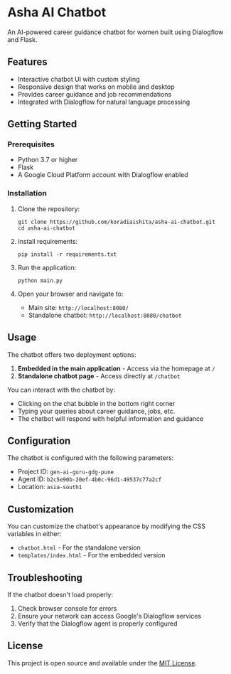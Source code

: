 # Asha AI Chatbot

An AI-powered career guidance chatbot for women built using Dialogflow and Flask.

## Features

- Interactive chatbot UI with custom styling
- Responsive design that works on mobile and desktop
- Provides career guidance and job recommendations
- Integrated with Dialogflow for natural language processing

## Getting Started

### Prerequisites

- Python 3.7 or higher
- Flask
- A Google Cloud Platform account with Dialogflow enabled

### Installation

1. Clone the repository:
   ```
   git clone https://github.com/koradiaishita/asha-ai-chatbot.git
   cd asha-ai-chatbot
   ```

2. Install requirements:
   ```
   pip install -r requirements.txt
   ```

3. Run the application:
   ```
   python main.py
   ```

4. Open your browser and navigate to:
   - Main site: `http://localhost:8080/`
   - Standalone chatbot: `http://localhost:8080/chatbot`

## Usage

The chatbot offers two deployment options:

1. **Embedded in the main application** - Access via the homepage at `/`
2. **Standalone chatbot page** - Access directly at `/chatbot`

You can interact with the chatbot by:
- Clicking on the chat bubble in the bottom right corner
- Typing your queries about career guidance, jobs, etc.
- The chatbot will respond with helpful information and guidance

## Configuration

The chatbot is configured with the following parameters:
- Project ID: `gen-ai-guru-gdg-pune`
- Agent ID: `b2c5e90b-20ef-4b0c-96d1-49537c77a2cf`
- Location: `asia-south1`

## Customization

You can customize the chatbot's appearance by modifying the CSS variables in either:
- `chatbot.html` - For the standalone version
- `templates/index.html` - For the embedded version

## Troubleshooting

If the chatbot doesn't load properly:
1. Check browser console for errors
2. Ensure your network can access Google's Dialogflow services
3. Verify that the Dialogflow agent is properly configured

## License

This project is open source and available under the [MIT License](LICENSE).